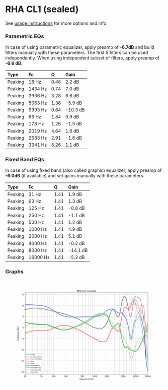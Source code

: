 # RHA CL1 (sealed)
See [usage instructions](https://github.com/jaakkopasanen/AutoEq#usage) for more options and info.

### Parametric EQs
In case of using parametric equalizer, apply preamp of **-6.7dB** and build filters manually
with these parameters. The first 5 filters can be used independently.
When using independent subset of filters, apply preamp of **-6.6 dB**.

| Type    | Fc      |    Q | Gain     |
|:--------|:--------|:-----|:---------|
| Peaking | 18 Hz   | 0.48 | 2.2 dB   |
| Peaking | 1434 Hz | 0.74 | 7.0 dB   |
| Peaking | 3936 Hz | 3.28 | 6.6 dB   |
| Peaking | 5063 Hz | 1.36 | -5.9 dB  |
| Peaking | 9993 Hz | 0.64 | -10.3 dB |
| Peaking | 66 Hz   | 1.84 | 0.9 dB   |
| Peaking | 178 Hz  | 1.26 | -1.5 dB  |
| Peaking | 2019 Hz | 4.64 | 1.6 dB   |
| Peaking | 2683 Hz | 2.91 | -1.6 dB  |
| Peaking | 3341 Hz | 5.26 | 1.1 dB   |

### Fixed Band EQs
In case of using fixed band (also called graphic) equalizer, apply preamp of **-6.0dB**
(if available) and set gains manually with these parameters.

| Type    | Fc       |    Q | Gain     |
|:--------|:---------|:-----|:---------|
| Peaking | 31 Hz    | 1.41 | 1.9 dB   |
| Peaking | 63 Hz    | 1.41 | 1.3 dB   |
| Peaking | 125 Hz   | 1.41 | -0.8 dB  |
| Peaking | 250 Hz   | 1.41 | -1.1 dB  |
| Peaking | 500 Hz   | 1.41 | 1.2 dB   |
| Peaking | 1000 Hz  | 1.41 | 4.9 dB   |
| Peaking | 2000 Hz  | 1.41 | 5.1 dB   |
| Peaking | 4000 Hz  | 1.41 | -0.2 dB  |
| Peaking | 8000 Hz  | 1.41 | -14.1 dB |
| Peaking | 16000 Hz | 1.41 | -5.2 dB  |

### Graphs
![](./RHA%20CL1%20(sealed).png)